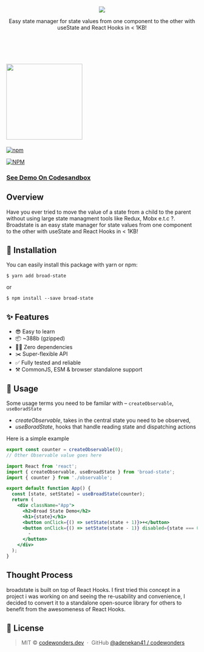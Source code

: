 <br />
<p align="center">
  <img src="https://i.ibb.co/w465vbK/Frame-1broad.png"/>
</p>

<p align="center">Easy state manager for state values from one component to the other with useState and React Hooks in < 1KB! </p>

<br />
<br />
<h1>
  <img src="https://i.ibb.co/gVqCCky/Broadstate.png" width="200"/>
</h1>

[![npm](https://badge.fury.io/js/broad-state.svg)](https://www.npmjs.com/package/broad-state)

[![NPM](https://nodei.co/npm/broad-state.png?downloads=true&downloadRank=true&stars=true)](https://nodei.co/npm/broad-state/)

<!-- useState, but simplified for complex states in React apps. -->

### [See Demo On Codesandbox](https://codesandbox.io/s/broad-state-pb971?file=/src/App.js)

## Overview

Have you ever tried to move the value of a state from a child to the parent
without using large state managment tools like Redux, Mobx e.t.c ?. Broadstate
is an easy state manager for state values from one component to the other with
useState and React Hooks in < 1KB!

## 🔧 Installation

You can easily install this package with yarn or npm:

```
$ yarn add broad-state
```

or

```
$ npm install --save broad-state
```

## ✨ Features

- 😎 Easy to learn
- 📦 ~388b (gzipped)
- 🙅‍♂️ Zero dependencies
- ✂️ Super-flexible API
- ✅ Fully tested and reliable
- ⚒ CommonJS, ESM & browser standalone support

## 📖 Usage

Some usage terms you need to be familar with – `createObservable`,
`useBoradState`

- _createObservable_, takes in the central state you need to be observed,
- _useBoradState_, hooks that handle reading state and dispatching actions

Here is a simple example

```js
export const counter = createObservable(0);
// Other Observable value goes here
```

```jsx
import React from 'react';
import { createObservable, useBroadState } from 'broad-state';
import { counter } from './observable';

export default function App() {
  const [state, setState] = useBroadState(counter);
  return (
    <div className="App">
      <h2>Broad State Demo</h2>
      <h1>{state}</h1>
      <button onClick={() => setState(state + 1)}>+</button>
      <button onClick={() => setState(state - 1)} disabled={state === 0}>
        -
      </button>
    </div>
  );
}
```

## Thought Process

broadstate is built on top of React Hooks. I first tried this concept in a
project i was working on and seeing the re-usability and convenience, I decided
to convert it to a standalone open-source library for others to benefit from the
awesomeness of React Hooks.

## 🤝 License

> MIT © [codewonders.dev](https://codewonders.dev) &nbsp;&middot;&nbsp; GitHub
> [@adenekan41 / codewonders](https://github.com/adenekan41)
